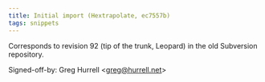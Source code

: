 ```yaml
---
title: Initial import (Hextrapolate, ec7557b)
tags: snippets
---
```


Corresponds to revision 92 (tip of the trunk, Leopard) in the old Subversion repository.

Signed-off-by: Greg Hurrell &lt;greg@hurrell.net&gt;
